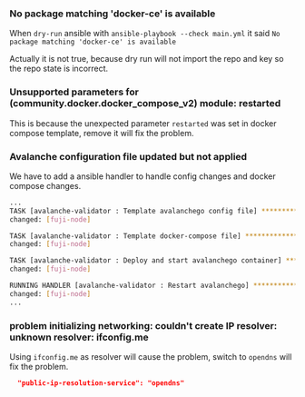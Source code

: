 ### No package matching 'docker-ce' is available

When `dry-run` ansible with `ansible-playbook --check main.yml` it said `No package matching 'docker-ce' is available`

Actually it is not true, because dry run will not import the repo and key so the repo state is incorrect.

### Unsupported parameters for (community.docker.docker_compose_v2) module: restarted

This is because the unexpected parameter `restarted` was set in docker compose template, remove it will fix the problem.

### Avalanche configuration file updated but not applied

We have to add a ansible handler to handle config changes and docker compose changes.

```bash
...
TASK [avalanche-validator : Template avalanchego config file] ***********************************************************************
changed: [fuji-node]

TASK [avalanche-validator : Template docker-compose file] ***************************************************************************
changed: [fuji-node]

TASK [avalanche-validator : Deploy and start avalanchego container] *****************************************************************
changed: [fuji-node]

RUNNING HANDLER [avalanche-validator : Restart avalanchego] *************************************************************************
changed: [fuji-node]
...
```

### problem initializing networking: couldn't create IP resolver: unknown resolver: ifconfig.me

Using `ifconfig.me` as resolver will cause the problem, switch to `opendns` will fix the problem.

```json
  "public-ip-resolution-service": "opendns"
```
